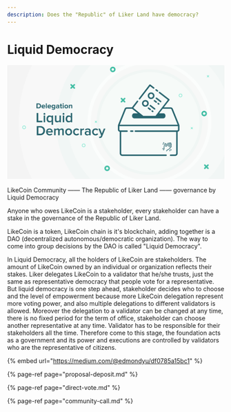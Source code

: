 ```yaml
---
description: Does the "Republic" of Liker Land have democracy?
---
```


# Liquid Democracy

![](../../.gitbook/assets/likecoin_staking_rewards_voting_eng.png)

LikeCoin Community —— The Republic of Liker Land —— governance by Liquid Democracy

Anyone who owes LikeCoin is a stakeholder, every stakeholder can have a stake in the governance of the Republic of Liker Land.

LikeCoin is a token, LikeCoin chain is it's blockchain, adding together is a DAO \(decentralized autonomous/democratic organization\).
 The way to come into group decisions by the DAO is called "Liquid Democracy".

In Liquid Democracy, all the holders of LikeCoin are stakeholders. The amount of LikeCoin owned by an individual or organization reflects their stakes. Liker delegates LikeCoin to a validator that he/she trusts, just the same as representative democracy that people vote for a representative. But liquid democracy is one step ahead, stakeholder decides who to choose and the level of empowerment because more LikeCoin delegation represent more voting power, and also multiple delegations to different validators is allowed. Moreover the delegation to a validator can be changed at any time, there is no fixed period for the term of office, stakeholder can choose another representative at any time. Validator has to be responsible for their stakeholders all the time. Therefore come to this stage, the foundation acts as a government and its power and executions are controlled by validators who are the representative of citizens.

{% embed url="https://medium.com/@edmondyu/df0785a15bc1" %}

{% page-ref page="proposal-deposit.md" %}

{% page-ref page="direct-vote.md" %}

{% page-ref page="community-call.md" %}

